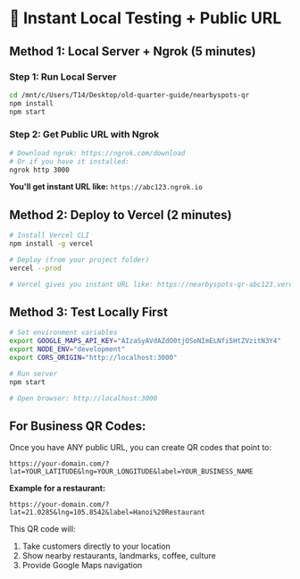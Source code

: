 # 🚀 Instant Local Testing + Public URL

## **Method 1: Local Server + Ngrok (5 minutes)**

### Step 1: Run Local Server
```bash
cd /mnt/c/Users/T14/Desktop/old-quarter-guide/nearbyspots-qr
npm install
npm start
```

### Step 2: Get Public URL with Ngrok
```bash
# Download ngrok: https://ngrok.com/download
# Or if you have it installed:
ngrok http 3000
```

**You'll get instant URL like:** `https://abc123.ngrok.io`

## **Method 2: Deploy to Vercel (2 minutes)**

```bash
# Install Vercel CLI
npm install -g vercel

# Deploy (from your project folder)
vercel --prod

# Vercel gives you instant URL like: https://nearbyspots-qr-abc123.vercel.app
```

## **Method 3: Test Locally First**

```bash
# Set environment variables
export GOOGLE_MAPS_API_KEY="AIzaSyAVdAZdO0tjOSoNImELNfi5HtZVzitN3Y4"
export NODE_ENV="development"
export CORS_ORIGIN="http://localhost:3000"

# Run server
npm start

# Open browser: http://localhost:3000
```

## **For Business QR Codes:**

Once you have ANY public URL, you can create QR codes that point to:

```
https://your-domain.com/?lat=YOUR_LATITUDE&lng=YOUR_LONGITUDE&label=YOUR_BUSINESS_NAME
```

**Example for a restaurant:**
```
https://your-domain.com/?lat=21.0285&lng=105.8542&label=Hanoi%20Restaurant
```

This QR code will:
1. Take customers directly to your location
2. Show nearby restaurants, landmarks, coffee, culture
3. Provide Google Maps navigation